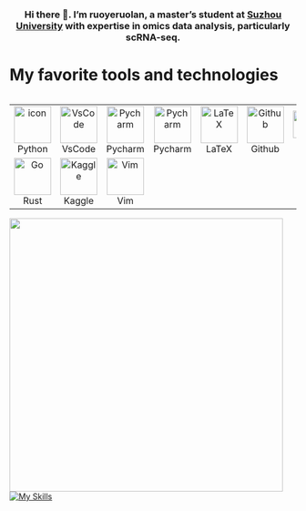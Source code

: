 ### <div align="center">Hi there 👋. I’m ruoyeruolan, a master’s student at [Suzhou University](http://eng.suda.edu.cn/) with expertise in omics data analysis, particularly scRNA-seq. </div> 
  

<!-- - 🌱 I’m currently learning Golang and Rust. -->
  

<!-- ❓ Ask me about anything related to GNN  and Causal Inference or related technologies  -->

# My favorite tools and technologies
<div style="display: flex; align-items: flex-start; align: center">
<table align="left">
  <tr>
    <td align="center" width="96">
      <a href="#macropower-tech">
        <img src="https://techstack-generator.vercel.app/python-icon.svg" alt="icon" width="65" height="65" />
      </a>
      <br>Python
    </td>
    <td align="center" width="96">
        <img src="https://skillicons.dev/icons?i=vscode" width="65" height="65" alt="VsCode" />
      <br>VsCode
    </td>
    <td align="center" width="96">
      <img src="https://skillicons.dev/icons?i=pycharm" width="65" height="65" alt="Pycharm" />
      <br>Pycharm
    </td>
    <td align="center" width="96">
      <img src="https://skillicons.dev/icons?i=idea" width="65" height="65" alt="Pycharm" />
      <br>Pycharm
    </td>
    <td align="center" width="96">
      <img src="https://skillicons.dev/icons?i=latex" width="65" height="65" alt="LaTeX" />
      <br>LaTeX
    </td>
    <td align="center" width="96">
<!--         <img src="https://techstack-generator.vercel.app/github-icon.svg" alt="icon" width="65" height="65" /> -->
      <img src="https://skillicons.dev/icons?i=github" width="65" height="65" alt="Github" />
      <br>Github
    </td>
    <td align="center" width="96">
      <img src="https://user-images.githubusercontent.com/25181517/192108372-f71d70ac-7ae6-4c0d-8395-51d8870c2ef0.png" width="48" height="48" alt="Git" />
      <br>Git
    </td>
    <td align="center" width="96">
        <img src="https://techstack-generator.vercel.app/mysql-icon.svg" alt="icon" width="65" height="65" />
      <br>MySQL
    </td>
    <td align="center" width="96">
        <img src="https://techstack-generator.vercel.app/aws-icon.svg" alt="icon" width="65" height="65" />
      <br>AWS
    </td>
    <td align="center" width="96">
        <img src="https://techstack-generator.vercel.app/django-icon.svg" alt="icon" width="65" height="65" />
      <br>Django
  </tr>
  <tr>
    <td align="center" width="96">
      <img src="https://skillicons.dev/icons?i=rust" width="65" height="65" alt="Go" />
      <br>Rust
    <td align="center" width="96">
      <img src="https://cdn.jsdelivr.net/gh/devicons/devicon@latest/icons/kaggle/kaggle-original-wordmark.svg" width="65" height="65" alt="Kaggle" />
      <br>Kaggle
    <td align="center" width="96">
      <img src="https://cdn.jsdelivr.net/gh/devicons/devicon@latest/icons/vim/vim-original.svg" width="65" height="65" alt="Vim" />
      <br>Vim
    </td>
  </tr>
</table>
<br><br>
</div>

</td><td valign="left">
  <img src="https://github-readme-stats.vercel.app/api/top-langs/?username=ruoyeruolan&hide_border=true&layout=compact" align="left" style="width: 480px;" />
</td><td valign="left">

[![My Skills](https://skillicons.dev/icons?i=anaconda,sklearn,pytorch,r,perl,go,sqlite,bash,linux,ubuntu,md,neovim,notion,gmail,gcp,blender,webstorm,vue,&perline=6)](https://skillicons.dev)

<br></br>
<!-- ## Languages and Tools  -->
<!-- <div align="center"> -->
<!-- <a href="https://pytorch.org/" target="_blank"><img style="margin: 10px" src="https://profilinator.rishav.dev/skills-assets/pytorch-icon.svg" alt="pytorch" height="25" /></a>  
<a href="https://about.gitlab.com/" target="_blank"><img style="margin: 10px" src="https://profilinator.rishav.dev/skills-assets/gitlab.svg" alt="GitLab" height="25" /></a>
<a href="https://go.dev/" target="_blank"><img style="margin: 10px" src="https://profilinator.rishav.dev/skills-assets/go-original.svg" alt="Go" height="25" /></a> 
<a href="https://github.com/" target="_blank"><img style="margin: 10px" src="https://profilinator.rishav.dev/skills-assets/git-scm-icon.svg" alt="Git" height="25" /></a> 
<a href="https://www.blender.org/" target="_blank"><img style="margin: 10px" src="https://profilinator.rishav.dev/skills-assets/blender_community_badge_white.svg" alt="Blender" height="25" /></a> 
<a href="https://www.r-project.org/" target="_blank"><img style="margin: 10px" src="https://profilinator.rishav.dev/skills-assets/r.svg" alt="R" height="25" /></a> -->
<!-- <a href="https://www.w3schools.com/" target="_blank"><img style="margin: 10px" src="https://profilinator.rishav.dev/skills-assets/css3-original-wordmark.svg" alt="CSS3" height="25" /></a>   -->
<!-- <a href="https://aws.amazon.com/" target="_blank"><img style="margin: 10px" src="https://profilinator.rishav.dev/skills-assets/amazonwebservices-original-wordmark.svg" alt="AWS" height="25" /></a>  
<a href="https://www.mysql.com/" target="_blank"><img style="margin: 10px" src="https://profilinator.rishav.dev/skills-assets/mysql-original-wordmark.svg" alt="MySQL" height="25" /></a>  
<a href="https://www.mongodb.com/" target="_blank"><img style="margin: 10px" src="https://profilinator.rishav.dev/skills-assets/mongodb-original-wordmark.svg" alt="MongoDB" height="25" /></a>  
<a href="https://www.python.org/" target="_blank"><img style="margin: 10px" src="https://profilinator.rishav.dev/skills-assets/python-original.svg" alt="Python" height="25" /></a>  
<a href="https://www.gnu.org/software/bash/" target="_blank"><img style="margin: 10px" src="https://profilinator.rishav.dev/skills-assets/gnu_bash-icon.svg" alt="Bash" height="25" /></a>  
<a href="https://www.linux.org/" target="_blank"><img style="margin: 10px" src="https://profilinator.rishav.dev/skills-assets/linux-original.svg" alt="Linux" height="25" /></a>  
<a href="https://cloud.google.com/" target="_blank"><img style="margin: 10px" src="https://profilinator.rishav.dev/skills-assets/google_cloud-icon.svg" alt="GCP" height="25" /></a>
<a href="https://mail.google.com/" target="_blank"><img style="margin: 10px" src="https://skillicons.dev/icons?i=gmai" alt="GCP" height="25" /></a>
<a href="https://keras.io/" target="_blank"><img style="margin: 10px" src="https://profilinator.rishav.dev/skills-assets/keras.png" alt="Keras" height="25" /></a>  
<a href="https://mariadb.org/" target="_blank"><img style="margin: 10px" src="https://profilinator.rishav.dev/skills-assets/mariadb.png" alt="Maria DB" height="25" /></a>  
<a href="https://www.djangoproject.com/" target="_blank"><img style="margin: 10px" src="https://profilinator.rishav.dev/skills-assets/django-original.svg" alt="Django" height="25" /></a> 
<a href="https://www.tensorflow.org/" target="_blank"><img style="margin: 10px" src="https://profilinator.rishav.dev/skills-assets/tensorflow-icon.svg" alt="TensorFlow" height="25" /></a>  
<a href="https://azure.microsoft.com/en-in/" target="_blank"><img style="margin: 10px" src="https://profilinator.rishav.dev/skills-assets/microsoft_azure-icon.svg" alt="Azure" height="25" /></a>  
<a href="https://www.adobe.com/in/products/illustrator.html" target="_blank"><img style="margin: 10px" src="https://profilinator.rishav.dev/skills-assets/adobe_illustrator-icon.svg" alt="Illustrator" height="25" /></a>   -->
<!-- </div> -->  



<!--
**ruoyeruolan/ruoyeruolan** is a ✨ _special_ ✨ repository because its `README.md` (this file) appears on your GitHub profile.

Here are some ideas to get you started:

- 🔭 I’m currently working on ...
- 🌱 I’m currently learning ...
- 👯 I’m looking to collaborate on ...
- 🤔 I’m looking for help with ...
- 💬 Ask me about ...
- 📫 How to reach me: ...
- 😄 Pronouns: ...
- ⚡ Fun fact: ...
-->
